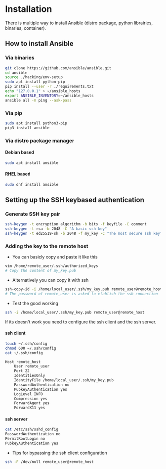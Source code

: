 # Installation

There is multiple way to install Ansible (distro package, python librairies, binaries, container).

## How to install Ansible

### Via binaries

```bash
git clone https://github.com/ansible/ansible.git
cd ansible
source ./hacking/env-setup
sudo apt install python-pip
pip install --user -r ./requirements.txt
echo "127.0.0.1" > ~/ansible_hosts
export ANSIBLE_INVENTORY=~/ansible_hosts
ansible all -m ping --ask-pass
```

### Via pip

```bash
sudo apt install python3-pip
pip3 install ansible
```

### Via distro package manager

#### Debian based

```bash
sudo apt install ansible
```

#### RHEL based

```bash
sudo dnf install ansible
```

## Setting up the SSH keybased authentication

### Generate SSH key pair

```bash
ssh-keygen -t encryption_algorithm -b bits -f keyfile -C comment 
ssh-keygen -t rsa -b 2048 -C "A basic ssh key"
ssh-keygen -t ed25519-sk -b 2048 -f my_key -C "The most secure ssh key"
```

### Adding the key to the remote host

- You can basicly copy and paste it like this

```bash
vim /home/remote_user/.ssh/authorized_keys
# Copy the content of my_key.pub
```

- Alternatively you can copy it with ssh

```bash
ssh-copy-id -i /home/local_user/.ssh/my_key.pub remote_user@remote_host
# The password of remote_user is asked to etablish the ssh connection
```

- Test the good working

```bash
ssh -i /home/local_user/.ssh/my_key.pub remote_user@remote_host
```

If its doesn't work you need to configure the ssh client and the ssh server.

#### ssh client

```bash
touch ~/.ssh/config
chmod 600 ~/.ssh/config
cat ~/.ssh/config

Host remote_host
    User remote_user
    Port 22
    IdentitiesOnly
    IdentityFile /home/local_user/.ssh/my_key.pub
    PasswordAuthentication no
    PubkeyAuthentication yes
    LogLevel INFO
    Compression yes
    ForwardAgent yes
    ForwardX11 yes
```

#### ssh server

```bash
cat /etc/ssh/sshd_config
PasswordAuthentication no
PermitRootLogin no
PubkeyAuthentication yes
```

- Tips for bypassing the ssh client configuration

```bash
ssh -F /dev/null remote_user@remote_host
```
